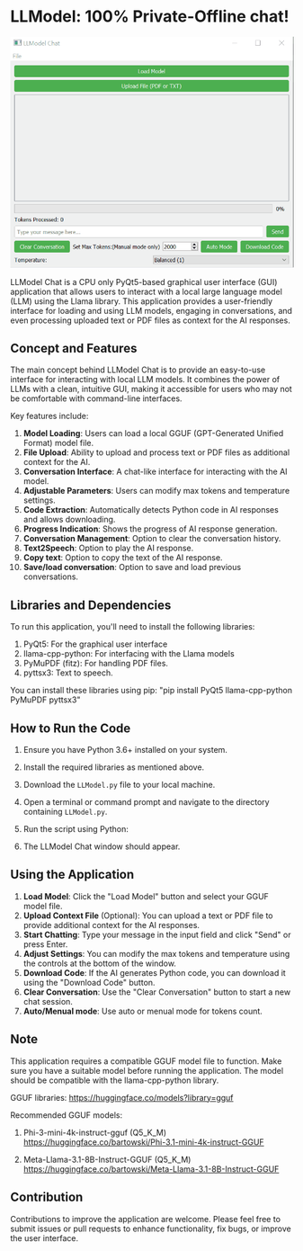 # LLModel: 100% Private-Offline chat!

![LLModel Chat Demo](https://raw.githubusercontent.com/LMLK-seal/LLModel/main/LLModel.gif?raw=true)

LLModel Chat is a CPU only PyQt5-based graphical user interface (GUI) application that allows users to interact with a local large language model (LLM) using the Llama library. This application provides a user-friendly interface for loading and using LLM models, engaging in conversations, and even processing uploaded text or PDF files as context for the AI responses.

## Concept and Features

The main concept behind LLModel Chat is to provide an easy-to-use interface for interacting with local LLM models. It combines the power of LLMs with a clean, intuitive GUI, making it accessible for users who may not be comfortable with command-line interfaces.

Key features include:

1. **Model Loading**: Users can load a local GGUF (GPT-Generated Unified Format) model file.
2. **File Upload**: Ability to upload and process text or PDF files as additional context for the AI.
3. **Conversation Interface**: A chat-like interface for interacting with the AI model.
4. **Adjustable Parameters**: Users can modify max tokens and temperature settings.
5. **Code Extraction**: Automatically detects Python code in AI responses and allows downloading.
6. **Progress Indication**: Shows the progress of AI response generation.
7. **Conversation Management**: Option to clear the conversation history.
8. **Text2Speech**: Option to play the AI response.
9. **Copy text**: Option to copy the text of the AI response.
10. **Save/load conversation**: Option to save and load previous conversations. 

## Libraries and Dependencies

To run this application, you'll need to install the following libraries:

1. PyQt5: For the graphical user interface
2. llama-cpp-python: For interfacing with the Llama models
3. PyMuPDF (fitz): For handling PDF files.
4. pyttsx3: Text to speech.

You can install these libraries using pip: "pip install PyQt5 llama-cpp-python PyMuPDF pyttsx3"

## How to Run the Code

1. Ensure you have Python 3.6+ installed on your system.
2. Install the required libraries as mentioned above.
3. Download the `LLModel.py` file to your local machine.
4. Open a terminal or command prompt and navigate to the directory containing `LLModel.py`.
5. Run the script using Python:

6. The LLModel Chat window should appear.

## Using the Application

1. **Load Model**: Click the "Load Model" button and select your GGUF model file.
2. **Upload Context File** (Optional): You can upload a text or PDF file to provide additional context for the AI responses.
3. **Start Chatting**: Type your message in the input field and click "Send" or press Enter.
4. **Adjust Settings**: You can modify the max tokens and temperature using the controls at the bottom of the window.
5. **Download Code**: If the AI generates Python code, you can download it using the "Download Code" button.
6. **Clear Conversation**: Use the "Clear Conversation" button to start a new chat session.
7. **Auto/Menual mode**: Use auto or menual mode for tokens count.

## Note

This application requires a compatible GGUF model file to function. Make sure you have a suitable model before running the application. The model should be compatible with the llama-cpp-python library.

GGUF libraries: 
https://huggingface.co/models?library=gguf

Recommended GGUF models:
1. Phi-3-mini-4k-instruct-gguf (Q5_K_M)
https://huggingface.co/bartowski/Phi-3.1-mini-4k-instruct-GGUF

2. Meta-Llama-3.1-8B-Instruct-GGUF (Q5_K_M)
https://huggingface.co/bartowski/Meta-Llama-3.1-8B-Instruct-GGUF

## Contribution

Contributions to improve the application are welcome. Please feel free to submit issues or pull requests to enhance functionality, fix bugs, or improve the user interface.
